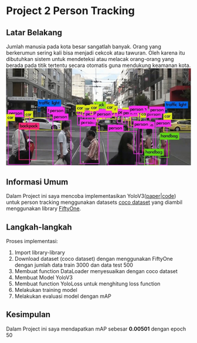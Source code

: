 # Project 2 Person Tracking

## Latar Belakang
Jumlah manusia pada kota besar sangatlah banyak. Orang yang berkerumun sering kali bisa menjadi cekcok atau tawuran. Oleh karena itu dibutuhkan sistem untuk mendeteksi atau melacak orang-orang yang berada pada titik tertentu secara otomatis guna mendukung keamanan kota.<br/>
![](./person-tracking.jpg)

## Informasi Umum
Dalam Project ini saya mencoba implementasikan YoloV3([paper](https://arxiv.org/abs/1804.02767)|[code](https://github.com/ultralytics/yolov3)) untuk person tracking menggunakan datasets [coco dataset](https://cocodataset.org/) yang diambil menggunakan library [FiftyOne](https://docs.voxel51.com/).<br/>


## Langkah-langkah
Proses implementasi:
1. Import library-library
2. Download dataset (coco dataset) dengan menggunakan FiftyOne dengan jumlah data train 3000 dan data test 500
3. Membuat function DataLoader menyesuaikan dengan coco dataset
4. Membuat Model YoloV3
5. Membuat function YoloLoss untuk menghitung loss function
6. Melakukan training model
7. Melakukan evaluasi model dengan mAP

## Kesimpulan
Dalam Project ini saya mendapatkan mAP sebesar **0.00501** dengan epoch 50

